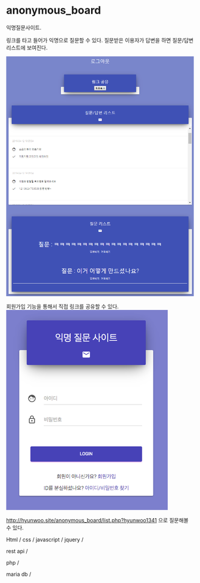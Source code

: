 # anonymous_board
익명질문사이트.

링크를 타고 들어가 익명으로 질문할 수 있다. 
질문받은 이용자가 답변을 하면 질문/답변 리스트에 보여진다.

![Alt text](./images/20190415_172946.png)


회원가입 기능을 통해서 직접 링크를 공유할 수 있다.
![Alt text](./images/main_img.png)

http://hyunwoo.site/anonymous_board/list.php?hyunwoo1341 으로 질문해볼 수 있다.

Html / css / javascript / jquery /

rest api / 

php /

maria db /


